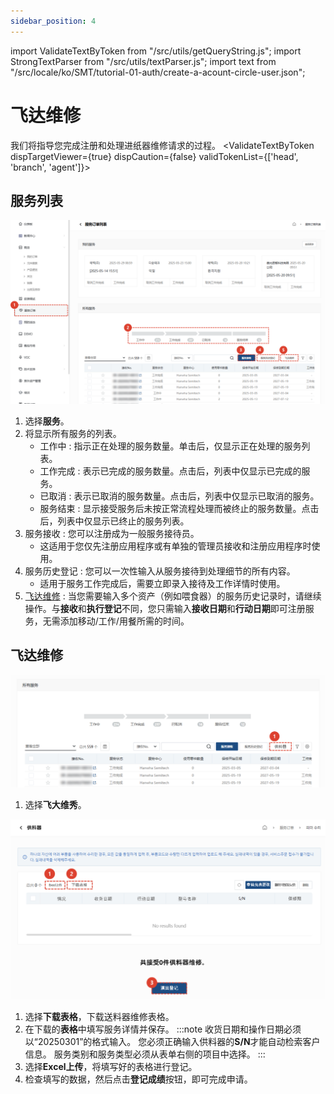 ```yaml
---
sidebar_position: 4
---
```

import ValidateTextByToken from "/src/utils/getQueryString.js";
import StrongTextParser from "/src/utils/textParser.js";
import text from "/src/locale/ko/SMT/tutorial-01-auth/create-a-acount-circle-user.json";

# 飞达维修

我们将指导您完成注册和处理进纸器维修请求的过程。
<ValidateTextByToken dispTargetViewer={true} dispCaution={false} validTokenList={['head', 'branch', 'agent']}>

## 服务列表

![001](./img/001.png)

1. 选择**服务**。
1. 将显示所有服务的列表。
      - 工作中 : 指示正在处理的服务数量。单击后，仅显示正在处理的服务列表。
      - 工作完成 : 表示已完成的服务数量。点击后，列表中仅显示已完成的服务。
      - 已取消 : 表示已取消的服务数量。点击后，列表中仅显示已取消的服务。
      - 服务结束 : 显示接受服务后未按正常流程处理而被终止的服务数量。点击后，列表中仅显示已终止的服务列表。
1. 服务接收 : 您可以注册成为一般服务接待员。 
      - 这适用于您仅先注册应用程序或有单独的管理员接收和注册应用程序时使用。
1. 服务历史登记 : 您可以一次性输入从服务接待到处理细节的所有内容。 
      - 适用于服务工作完成后，需要立即录入接待及工作详情时使用。
1. [飞达维修](./create-a-service-order_feeder.md) : 当您需要输入多个资产（例如喂食器）的服务历史记录时，请继续操作。与**接收**和**执行登记**不同，您只需输入**接收日期**和**行动日期**即可注册服务，无需添加移动/工作/用餐所需的时间。

## 飞达维修

![022](./img/022.png)

1. 选择**飞大维秀**。


![023](./img/023.png)

1. 选择**下载表格**，下载送料器维修表格。
1. 在下载的**表格**中填写服务详情并保存。
    :::note
      收货日期和操作日期必须以“20250301”的格式输入。
      您必须正确输入供料器的**S/N**才能自动检索客户信息。
      服务类别和服务类型必须从表单右侧的项目中选择。
    :::
1. 选择**Excel上传**，将填写好的表格进行登记。
1. 检查填写的数据，然后点击**登记成绩**按钮，即可完成申请。

</ValidateTextByToken>